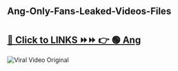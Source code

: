 
 ## Ang-Only-Fans-Leaked-Videos-Files

# <h2><a href="https://mediaupload.pro?Ang">🔗 Click to LINKS ⏩⏩ 👉 🟢 Ang </a></h2>

<a href="https://mediaupload.pro?Ang" rel="nofollow" data-target="animated-image.originalLink"><img src="https://i.ibb.co.com/xMMVF88/686577567.gif" alt="Viral Video Original" style="max-width: 100%; display: inline-block;" data-target="animated-image.originalImage"></a>